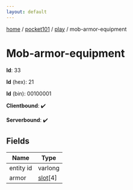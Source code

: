 ```yaml
---
layout: default
---
```


[home](/)  /  [pocket101](/protocol/pocket101)  /  [play](/protocol/pocket101/play)  /  mob-armor-equipment

# Mob-armor-equipment

**Id**: 33

**Id** (hex): 21

**Id** (bin): 00100001

**Clientbound**: ✔️

**Serverbound**: ✔️

## Fields

Name | Type
---|---
entity id | varlong
armor | [slot](/protocol/pocket101/types/slot)[4]

